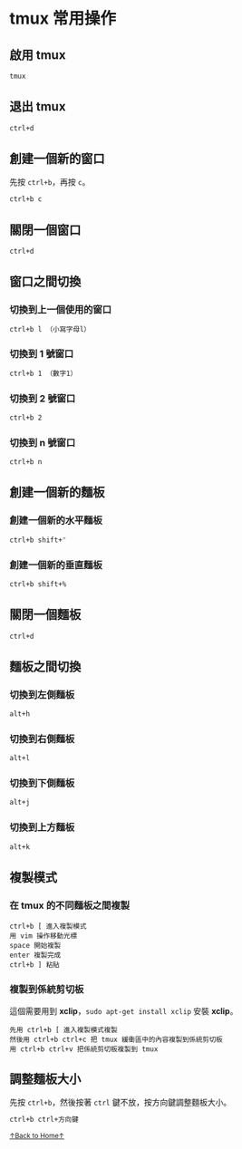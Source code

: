 # tmux 常用操作

## 啟用 tmux

```bash
tmux
```

## 退出 tmux

```bash
ctrl+d
```

## 創建一個新的窗口

先按 `ctrl+b`，再按 `c`。

```bash
ctrl+b c
```

## 關閉一個窗口

```bash
ctrl+d
```

## 窗口之間切換

### 切換到上一個使用的窗口

```bash
ctrl+b l （小寫字母l）
```

### 切換到 1 號窗口

```bash
ctrl+b 1 （數字1）
```

### 切換到 2 號窗口

```bash
ctrl+b 2
```

### 切換到 n 號窗口

```bash
ctrl+b n
```

## 創建一個新的麵板

### 創建一個新的水平麵板

```bash
ctrl+b shift+"
```

### 創建一個新的垂直麵板

```bash
ctrl+b shift+%
```

## 關閉一個麵板

```bash
ctrl+d
```

## 麵板之間切換

### 切換到左側麵板

```bash
alt+h
```

### 切換到右側麵板

```bash
alt+l
```

### 切換到下側麵板

```bash
alt+j
```

### 切換到上方麵板

```bash
alt+k
```

## 複製模式

### 在 tmux 的不同麵板之間複製

```
ctrl+b [ 進入複製模式
用 vim 操作移動光標
space 開始複製
enter 複製完成
ctrl+b ] 粘貼
```

### 複製到係統剪切板

這個需要用到 **xclip**，`sudo apt-get install xclip` 安裝 **xclip**。

```
先用 ctrl+b [ 進入複製模式複製
然後用 ctrl+b ctrl+c 把 tmux 緩衝區中的內容複製到係統剪切板
用 ctrl+b ctrl+v 把係統剪切板複製到 tmux
```

## 調整麵板大小

先按 `ctrl+b`，然後按著 `ctrl` 鍵不放，按方向鍵調整麵板大小。

```bash
ctrl+b ctrl+方向鍵
```

<a href='https://github.com/MDGSF/MyVim'><small>↑Back to Home↑</small></a>

